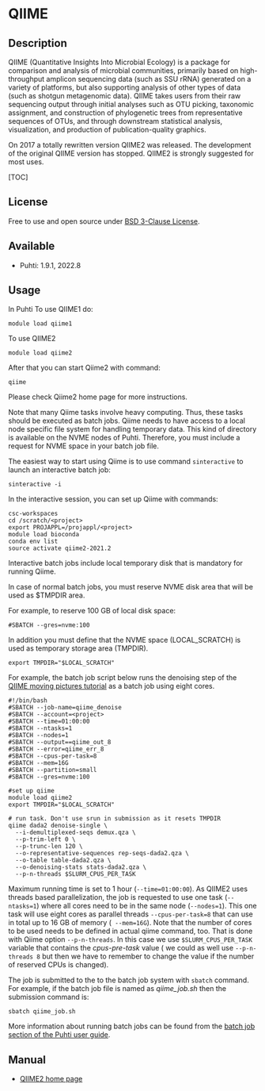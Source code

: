 # QIIME

## Description

QIIME (Quantitative Insights Into Microbial Ecology) is a package for comparison and analysis of microbial communities, 
primarily based on high-throughput amplicon sequencing data (such as SSU rRNA) generated on a variety of platforms, 
but also supporting analysis of other types of data (such as shotgun metagenomic data). QIIME takes users from their 
raw sequencing output through initial analyses such as OTU picking, taxonomic assignment, and construction of 
phylogenetic trees from representative sequences of OTUs, and through downstream statistical analysis, visualization, 
and production of publication-quality graphics.

On 2017 a totally rewritten version QIIME2 was released. The development of the original QIIME version has stopped. QIIME2 is strongly suggested for most uses. 


[TOC]

## License

Free to use and open source under [BSD 3-Clause License](https://github.com/qiime2/qiime2/blob/master/LICENSE).

## Available

-   Puhti: 1.9.1, 2022.8


## Usage

In Puhti To use QIIME1 do:

```text
module load qiime1
```

To use QIIME2
```text
module load qiime2
```

After that you can start Qiime2 with command:
```text
qiime
```

Please check Qiime2 home page for more instructions.

Note that many Qiime tasks involve heavy computing. Thus, these tasks should be executed as
batch jobs. Qiime needs to have access to a local node specific file system for handling temporary data.
This kind of directory is available on the NVME nodes of Puhti. Therefore, you must include a request for NVME space
in your batch job file.

The easiest way to start using Qiime is to use command `sinteractive` to launch an interactive batch job:
```text
sinteractive -i
```
In the interactive session, you can set up Qiime with commands:

```text
csc-workspaces
cd /scratch/<project>
export PROJAPPL=/projappl/<project>
module load bioconda
conda env list
source activate qiime2-2021.2
```

Interactive batch jobs include local temporary disk that is mandatory for running Qiime. 

In case of normal batch jobs, you must reserve NVME disk area that will be used as $TMPDIR area.

For example, to reserve 100 GB of local disk space:
```
#SBATCH --gres=nvme:100
```
In addition you must define that the NVME space (LOCAL_SCRATCH) is used as temporary storage area (TMPDIR).
```text
export TMPDIR="$LOCAL_SCRATCH"
```
For example, the batch job script below runs the denoising step of the
[QIIME moving pictures tutorial](https://docs.qiime2.org/2019.7/tutorials/moving-pictures/#option-1-dada2 )
as a batch job using eight cores.

```text
#!/bin/bash
#SBATCH --job-name=qiime_denoise
#SBATCH --account=<project> 
#SBATCH --time=01:00:00
#SBATCH --ntasks=1
#SBATCH --nodes=1
#SBATCH --output==qiime_out_8
#SBATCH --error=qiime_err_8
#SBATCH --cpus-per-task=8
#SBATCH --mem=16G
#SBATCH --partition=small
#SBATCH --gres=nvme:100

#set up qiime
module load qiime2
export TMPDIR="$LOCAL_SCRATCH"

# run task. Don't use srun in submission as it resets TMPDIR
qiime dada2 denoise-single \
  --i-demultiplexed-seqs demux.qza \
  --p-trim-left 0 \
  --p-trunc-len 120 \
  --o-representative-sequences rep-seqs-dada2.qza \
  --o-table table-dada2.qza \
  --o-denoising-stats stats-dada2.qza \
  --p-n-threads $SLURM_CPUS_PER_TASK
``` 


Maximum running time is set to 1 hour (`--time=01:00:00`). As QIIME2 uses threads based parallelization,
the job is requested to use one task (`--ntasks=1`)  where all cores need to be in the same node (`--nodes=1`).
This one task will use eight cores as parallel threads `--cpus-per-task=8` that 
can use in total up to 16 GB of memory (` --mem=16G`). Note that the number of cores to be used needs to be defined in 
actual qiime command, too. That is done with Qiime option `--p-n-threads`. In this case we use `$SLURM_CPUS_PER_TASK` 
variable that contains the _cpus-pre-task_ value ( we could as well use `--p-n-threads 8` but then we have to remember 
to change the value if the number of reserved CPUs is changed).

The job is submitted to the to the batch job system with `sbatch` command. For example, if the batch job
file is named as _qiime_job.sh_ then the submission command is: 
```text
sbatch qiime_job.sh 
```
More information about running batch jobs can be found from the [batch job section of the Puhti user guide](../computing/running/getting-started.md).


## Manual

*   [QIIME2 home page](https://qiime2.org/)
